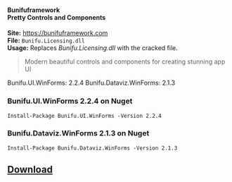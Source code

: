 #### Bunifuframework <br> Pretty Controls and Components

**Site:** https://bunifuframework.com  
**File:** `Bunifu.Licensing.dll`  
**Usage:** Replaces *Bunifu.Licensing.dll* with the cracked file.


> Modern beautiful controls and components for creating stunning app UI

Bunifu.UI.WinForms: 2.2.4 
Bunifu.Dataviz.WinForms: 2.1.3

### Bunifu.UI.WinForms 2.2.4 on Nuget
```
Install-Package Bunifu.UI.WinForms -Version 2.2.4
```

### Bunifu.Dataviz.WinForms 2.1.3 on Nuget  
```
Install-Package Bunifu.Dataviz.WinForms -Version 2.1.3
```

## [Download](https://github.com/cydolo/CyberReverse/releases/download/11.0/Bunifu.Licensing.rar)
